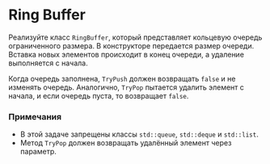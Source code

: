 # Ring Buffer

Реализуйте класс `RingBuffer`, который представляет кольцевую очередь ограниченного размера.
В конструкторе передается размер очереди. Вставка новых элементов происходит в конец очереди, а удаление выполняется с начала.

Когда очередь заполнена, `TryPush` должен возвращать `false` и не изменять очередь. Аналогично, `TryPop` пытается удалить элемент
с начала, и если очередь пуста, то возвращает `false`.

### Примечания

* В этой задаче запрещены классы `std::queue`, `std::deque` и `std::list`.
* Метод `TryPop` должен возвращать удалённый элемент через параметр.
